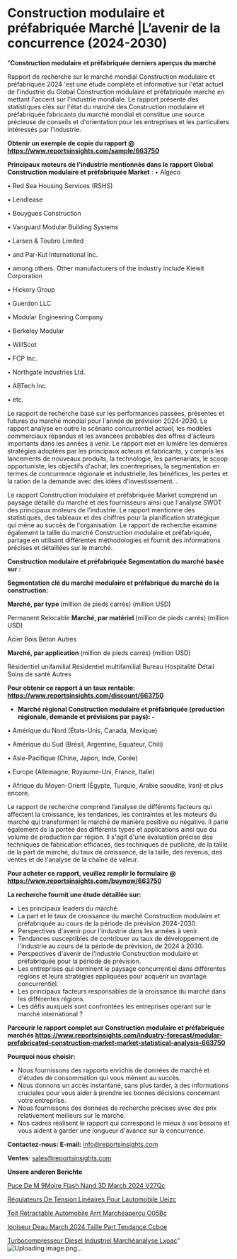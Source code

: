 # Construction modulaire et préfabriquée Marché |L’avenir de la concurrence (2024-2030)

"<strong>Construction modulaire et préfabriquée derniers aperçus du marché</strong>

Rapport de recherche sur le marché mondial Construction modulaire et préfabriquée 2024 'est une étude complète et informative sur l'état actuel de l'industrie du Global Construction modulaire et préfabriquée marché en mettant l'accent sur l'industrie mondiale. Le rapport présente des statistiques clés sur l'état du marché des Construction modulaire et préfabriquée fabricants du marché mondial et constitue une source précieuse de conseils et d'orientation pour les entreprises et les particuliers intéressés par l'industrie.

<strong>Obtenir un exemple de copie du rapport @ <a href=https://www.reportsinsights.com/sample/663750>https://www.reportsinsights.com/sample/663750</a></strong>

<strong>Principaux moteurs de l'industrie mentionnés dans le rapport Global Construction modulaire et préfabriquée Market</strong> :
• Algeco

• Red Sea Housing Services (RSHS)

• Lendlease

• Bouygues Construction

• Vanguard Modular Building Systems

• Larsen & Toubro Limited

• and Par-Kut International Inc.

• among others. Other manufacturers of the industry include Kiewit Corporation

• Hickory Group

• Guerdon LLC

• Modular Engineering Company

• Berkeley Modular

• WillScot

• FCP Inc.

• Northgate Industries Ltd.

• ABTech Inc.

• etc.

Le rapport de recherche basé sur les performances passées, présentes et futures du marché mondial pour l'année de prévision 2024-2030. Le rapport analyse en outre le scénario concurrentiel actuel, les modèles commerciaux répandus et les avancées probables des offres d'acteurs importants dans les années à venir. Le rapport met en lumière les dernières stratégies adoptées par les principaux acteurs et fabricants, y compris les lancements de nouveaux produits, la technologie, les partenariats, le scoop opportuniste, les objectifs d'achat, les coentreprises, la segmentation en termes de concurrence régionale et industrielle, les bénéfices, les pertes et la ration de la demande avec des idées d'investissement. .

Le rapport Construction modulaire et préfabriquée Market comprend un paysage détaillé du marché et des fournisseurs ainsi que l'analyse SWOT des principaux moteurs de l'industrie. Le rapport mentionne des statistiques, des tableaux et des chiffres pour la planification stratégique qui mène au succès de l'organisation. Le rapport de recherche examine également la taille du marché Construction modulaire et préfabriquée, partage en utilisant différentes méthodologies et fournit des informations précises et détaillées sur le marché.

<strong>Construction modulaire et préfabriquée Segmentation du marché basée sur :</strong>

<strong> Segmentation clé du marché modulaire et préfabriqué du marché de la construction: </strong>

<strong> Marché, par type </strong> (million de pieds carrés) (million USD)

Permanent
Relocable
<strong> Marché, par matériel </strong> (million de pieds carrés) (million USD)

Acier
Bois
Béton
Autres

<strong> Marché, par application </strong> (million de pieds carrés) (million USD)

Résidentiel unifamilial
Résidentiel multifamilial
Bureau
Hospitalité
Détail
Soins de santé
Autres

<strong>Pour obtenir ce rapport à un taux rentable: <a href=https://www.reportsinsights.com/discount/663750>https://www.reportsinsights.com/discount/663750</a></strong>
<ul>
  <li><strong>Marché régional Construction modulaire et préfabriquée (production régionale, demande et prévisions par pays): -</strong></li>
</ul>
• Amérique du Nord (États-Unis, Canada, Mexique)

• Amérique du Sud (Brésil, Argentine, Equateur, Chili)

• Asie-Pacifique (Chine, Japon, Inde, Corée)

• Europe (Allemagne, Royaume-Uni, France, Italie)

• Afrique du Moyen-Orient (Égypte, Turquie, Arabie saoudite, Iran) et plus encore.

Le rapport de recherche comprend l’analyse de différents facteurs qui affectent la croissance, les tendances, les contraintes et les moteurs du marché qui transforment le marché de manière positive ou négative. Il parle également de la portée des différents types et applications ainsi que du volume de production par région. Il s'agit d'une évaluation précise des techniques de fabrication efficaces, des techniques de publicité, de la taille de la part de marché, du taux de croissance, de la taille, des revenus, des ventes et de l'analyse de la chaîne de valeur.

<strong>Pour acheter ce rapport, veuillez remplir le formulaire @   <a href=https://www.reportsinsights.com/buynow/663750>https://www.reportsinsights.com/buynow/663750</a></strong>

<strong>La recherche fournit une étude détaillée sur:</strong>
<ul>
  <li>Les principaux leaders du marché.</li>
  <li>La part et le taux de croissance du marché Construction modulaire et préfabriquée au cours de la période de prévision 2024-2030.</li>
  <li>Perspectives d'avenir pour l'industrie dans les années à venir.</li>
  <li>Tendances susceptibles de contribuer au taux de développement de l'industrie au cours de la période de prévision, de 2024 à 2030.</li>
  <li>Perspectives d'avenir de l'industrie Construction modulaire et préfabriquée pour la période de prévision.</li>
  <li>Les entreprises qui dominent le paysage concurrentiel dans différentes régions et leurs stratégies appliquées pour acquérir un avantage concurrentiel.</li>
  <li>Les principaux facteurs responsables de la croissance du marché dans les différentes régions.</li>
  <li>Les défis auxquels sont confrontées les entreprises opérant sur le marché international ?</li>
</ul>

<strong>Parcourir le rapport complet sur Construction modulaire et préfabriquée marchés <a href=https://www.reportsinsights.com/industry-forecast/modular-prefabricated-construction-market-market-statistical-analysis-663750>https://www.reportsinsights.com/industry-forecast/modular-prefabricated-construction-market-market-statistical-analysis-663750</a></strong>

<strong>Pourquoi nous choisir:</strong>
<ul>
  <li>Nous fournissons des rapports enrichis de données de marché et d'études de consommation qui vous mènent au succès.</li>
  <li>Nous donnons un accès instantané, sans plus tarder, à des informations cruciales pour vous aider à prendre les bonnes décisions concernant votre entreprise.</li>
  <li>Nous fournissons des données de recherche précises avec des prix relativement meilleurs sur le marché.</li>
  <li>Nos cadres réalisent le rapport qui correspond le mieux à vos besoins et vous aident à garder une longueur d'avance sur la concurrence.</li>
</ul>
<strong>Contactez-nous:
</strong><strong>E-mail:</strong> <a href=mailto:info@reportsinsights.com>info@reportsinsights.com</a>

<strong>Ventes</strong>: <a href=mailto:sales@reportsinsights.com>sales@reportsinsights.com</a>

<strong>Unsere anderen Berichte</strong>

<a href=https://www.linkedin.com/pulse/puce-de-m%C3%A9moire-flash-nand-3d-march%C3%A9-2024-v27qc/>Puce De M 9Moire Flash Nand 3D March 2024 V27Qc</a>

<a href=https://www.linkedin.com/pulse/régulateurs-de-tension-linéaires-pour-lautomobile-ueizc/>Régulateurs De Tension Linéaires Pour Lautomobile Ueizc</a>

<a href=https://www.linkedin.com/pulse/toit-rétractable-automobile-arrt-marchéaperçu-o05bc/>Toit Rétractable Automobile Arrt Marchéaperçu O05Bc</a>

<a href=https://www.linkedin.com/pulse/ioniseur-deau-march%C3%A9-2024-taille-part-tendance-ccboe/>Ioniseur Deau March 2024 Taille Part Tendance Ccboe</a>

<a href=https://www.linkedin.com/pulse/turbocompresseur-diesel-industriel-marchéanalyse-lxoac/>Turbocompresseur Diesel Industriel Marchéanalyse Lxoac</a>"
![Uploading image.png…]()
